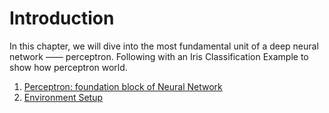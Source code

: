 # Introduction

In this chapter, we will dive into the most fundamental unit of a deep neural network —— perceptron. Following with an Iris Classification Example to show how perceptron world.


1. [Perceptron: foundation block of Neural Network](/02/Perceptron.html)
2. [Environment Setup](/02/Iris.html)


